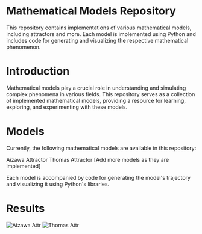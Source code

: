 # Mathematical Models Repository

This repository contains implementations of various mathematical models, including attractors and more. Each model is implemented using Python and includes code for generating and visualizing the respective mathematical phenomenon.

# Introduction
Mathematical models play a crucial role in understanding and simulating complex phenomena in various fields. This repository serves as a collection of implemented mathematical models, providing a resource for learning, exploring, and experimenting with these models.

# Models
Currently, the following mathematical models are available in this repository:

Aizawa Attractor
Thomas Attractor
[Add more models as they are implemented]

Each model is accompanied by code for generating the model's trajectory and visualizing it using Python's libraries.

# Results
![Aizawa Attr](https://github.com/Adam-Rix/Math/assets/113460620/48a630d8-e50b-456b-8d82-8976b3e8d608)
![Thomas Attr](https://github.com/Adam-Rix/Math/assets/113460620/3a02fe07-3b3e-4073-bb28-dfd8d1cfcd57)

